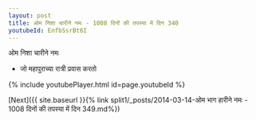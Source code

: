 ```yaml
---
layout: post
title: ओम निशा चारीने नमः - 1008 दिनों की तपस्या में दिन 340
youtubeId: EnfbSsrBt6I
---
```

 
 
 ओम निशा चारीने नमः  
 
 -  जो महापुराच्या रात्री प्रवास करतो 
 
  
 
  
 
 
 
 
 
 


{% include youtubePlayer.html id=page.youtubeId %}
 
[Next]({{ site.baseurl }}{% link  split1/_posts/2014-03-14-ओम भाग हारीने नमः - 1008 दिनों की तपस्या में दिन 349.md%})
 
